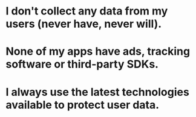 # I don't collect any data from my users (never have, never will).
# None of my apps have ads, tracking software or third-party SDKs.
# I always use the latest technologies available to protect user data.
